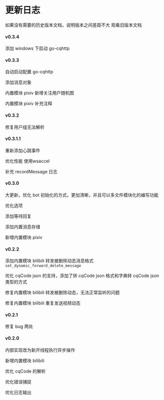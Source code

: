 # 更新日志

如果没有需要的历史版本文档，说明版本之间差距不大 观看旧版本文档

#### v0.3.4

添加 windows 下启动 go-cqhttp

#### v0.3.3

自动启动配置 go-cqhttp 

添加消息对象

内置模块 pixiv 新增关注用户随机图

内置模块 pixiv 补充注释

#### v0.3.2

修复用户组无法解析

#### v0.3.1.1

重新添加心跳事件

优化性能 使用wsaccel

补充 recordMessage 日志

#### v0.3.0

大更新，优化 bot 初始化的方式，更加清晰，并且可以多文件模块化的编写功能

优化选项

添加等待回复

添加内置消息存储

新增内置模块 pixiv

#### v0.2.2

添加内置模块 bilibili 转发被删除动态消息格式 `set_dynamic_forward_delete_message`

优化 cqCode json 的支持，添加了转 cqCode json 格式和字典转 cqCode json 类型的方式

修复内置模块 bilibili 转发被删除动态，无法正常监听的问题

修复内置模块 bilibili 重复发送视频动态

#### v0.2.1

修复 bug 两处

#### v0.2.0

内部实现改为新开线程执行异步操作

新增内置模块 bilibili

优化 cqCode 的解析

优化错误捕捉

优化日志输出